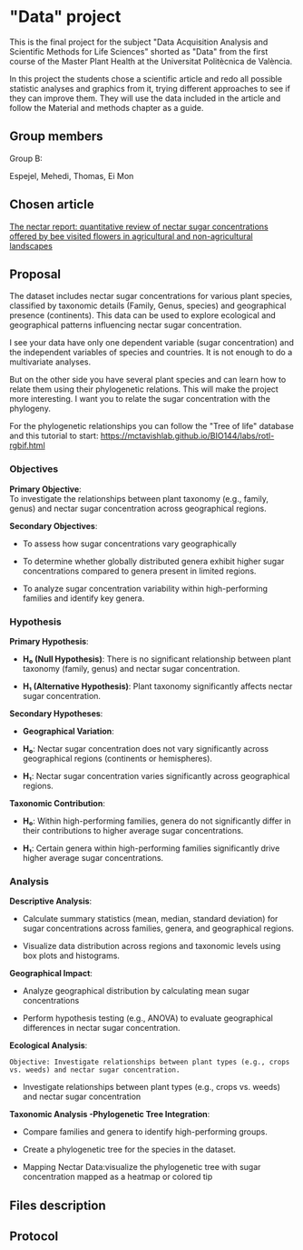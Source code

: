 # "Data" project

This is the final project for the subject "Data Acquisition Analysis and Scientific Methods for Life Sciences" shorted as "Data" from the first course of the Master Plant Health at the Universitat Politècnica de València.

In this project the students chose a scientific article and redo all possible statistic analyses and graphics from it, trying different approaches to see if they can improve them. They will use the data included in the article and follow the Material and methods chapter as a guide.

## Group members

Group B: 

Espejel, Mehedi, Thomas, Ei Mon 

## Chosen article

[The nectar report: quantitative review of nectar sugar concentrations offered by bee visited flowers in agricultural and non-agricultural landscapes](https://peerj.com/articles/6329/)

## Proposal

The dataset includes nectar sugar concentrations for various plant species, classified by taxonomic details (Family, Genus, species) and geographical presence (continents). This data can be used to explore ecological and geographical patterns influencing nectar sugar concentration.

I see your data have only one dependent variable (sugar concentration) and the independent variables of species and countries. It is not enough to do a multivariate analyses. 

But on the other side you have several plant species and can learn how to relate them using their phylogenetic relations. This will make the project more interesting. I want you to relate the sugar concentration with the phylogeny. 

For the phylogenetic relationships you can follow the "Tree of life" database and this tutorial to start: https://mctavishlab.github.io/BIO144/labs/rotl-rgbif.html

### Objectives

**Primary Objective**:\
To investigate the relationships between plant taxonomy (e.g., family, genus) and nectar sugar concentration across geographical regions.

**Secondary Objectives**:

-   To assess how sugar concentrations vary geographically

-   To determine whether globally distributed genera exhibit higher sugar concentrations compared to genera present in limited regions.

-   To analyze sugar concentration variability within high-performing families and identify key genera.

### Hypothesis

**Primary Hypothesis**:

-   **H₀ (Null Hypothesis)**: There is no significant relationship between plant taxonomy (family, genus) and nectar sugar concentration.

-   **H₁ (Alternative Hypothesis)**: Plant taxonomy significantly affects nectar sugar concentration.

**Secondary Hypotheses**:

-   **Geographical Variation**:

-   **H₀**: Nectar sugar concentration does not vary significantly across geographical regions (continents or hemispheres).

-   **H₁**: Nectar sugar concentration varies significantly across geographical regions.

**Taxonomic Contribution**:

-   **H₀**: Within high-performing families, genera do not significantly differ in their contributions to higher average sugar concentrations.

-   **H₁**: Certain genera within high-performing families significantly drive higher average sugar concentrations.

### Analysis

**Descriptive Analysis**:

-   Calculate summary statistics (mean, median, standard deviation) for sugar concentrations across families, genera, and geographical regions.

-   Visualize data distribution across regions and taxonomic levels using box plots and histograms.

**Geographical Impact**:

-   Analyze geographical distribution by calculating mean sugar concentrations

-   Perform hypothesis testing (e.g., ANOVA) to evaluate geographical differences in nectar sugar concentration.

**Ecological Analysis**:

    Objective: Investigate relationships between plant types (e.g., crops vs. weeds) and nectar sugar concentration.

-   Investigate relationships between plant types (e.g., crops vs. weeds) and nectar sugar concentration

**Taxonomic Analysis -Phylogenetic Tree Integration**:

-   Compare families and genera to identify high-performing groups.

-   Create a phylogenetic tree for the species in the dataset.

-   Mapping Nectar Data:visualize the phylogenetic tree with sugar concentration mapped as a heatmap or colored tip



## Files description

## Protocol
